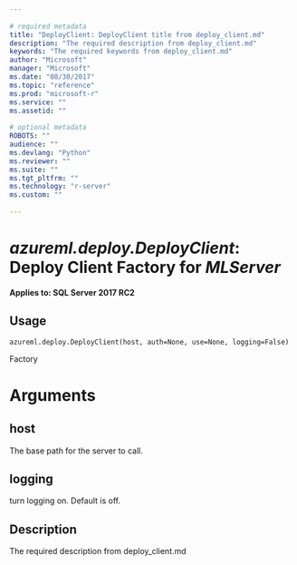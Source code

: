 ```yaml
--- 
 
# required metadata 
title: "DeployClient: DeployClient title from deploy_client.md" 
description: "The required description from deploy_client.md" 
keywords: "The required keywords from deploy_client.md" 
author: "Microsoft" 
manager: "Microsoft" 
ms.date: "08/30/2017" 
ms.topic: "reference" 
ms.prod: "microsoft-r" 
ms.service: "" 
ms.assetid: "" 
 
# optional metadata 
ROBOTS: "" 
audience: "" 
ms.devlang: "Python" 
ms.reviewer: "" 
ms.suite: "" 
ms.tgt_pltfrm: "" 
ms.technology: "r-server" 
ms.custom: "" 
 
---
```


# *azureml.deploy.DeployClient*: Deploy Client Factory for *MLServer*


**Applies to: SQL Server 2017 RC2**


## Usage



```
azureml.deploy.DeployClient(host, auth=None, use=None, logging=False)
```




Factory


# Arguments


## host

The base path for the server to call.


## logging

turn logging on. Default is off.


## Description

The required description from deploy_client.md
